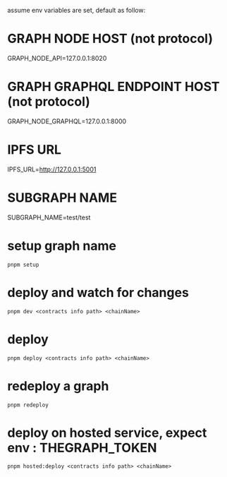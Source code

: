 assume env variables are set, default as follow:

# GRAPH NODE HOST (not protocol)
GRAPH_NODE_API=127.0.0.1:8020

# GRAPH GRAPHQL ENDPOINT HOST (not protocol)
GRAPH_NODE_GRAPHQL=127.0.0.1:8000

# IPFS URL
IPFS_URL=http://127.0.0.1:5001

# SUBGRAPH NAME
SUBGRAPH_NAME=test/test

# setup graph name
`pnpm setup`

# deploy and watch for changes
`pnpm dev <contracts info path> <chainName>`

# deploy
`pnpm deploy <contracts info path> <chainName>`

# redeploy a graph
`pnpm redeploy`

# deploy on hosted service, expect env : THEGRAPH_TOKEN
`pnpm hosted:deploy <contracts info path> <chainName>`